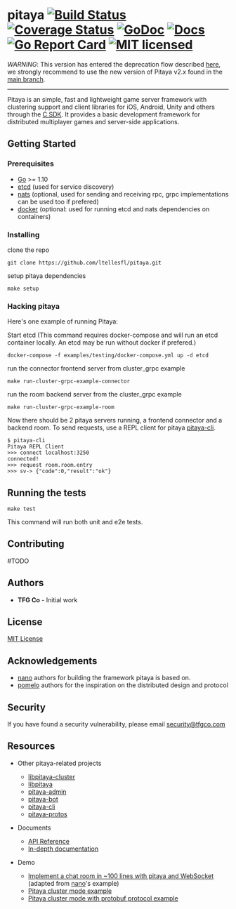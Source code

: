 # pitaya [![Build Status][7]][8] [![Coverage Status][9]][10] [![GoDoc][1]][2] [![Docs][11]][12] [![Go Report Card][3]][4] [![MIT licensed][5]][6]

*WARNING*: This version has entered the deprecation flow described [here](https://github.com/ltellesfl/pitaya/issues/240), we strongly recommend to use the new version of Pitaya v2.x found in the [main branch](https://github.com/ltellesfl/pitaya/tree/main).

---

[1]: https://godoc.org/github.com/ltellesfl/pitaya?status.svg
[2]: https://godoc.org/github.com/ltellesfl/pitaya
[3]: https://goreportcard.com/badge/github.com/ltellesfl/pitaya
[4]: https://goreportcard.com/report/github.com/ltellesfl/pitaya
[5]: https://img.shields.io/badge/license-MIT-blue.svg
[6]: LICENSE
[7]: https://github.com/ltellesfl/pitaya/actions/workflows/tests.yaml/badge.svg
[8]: https://github.com/ltellesfl/pitaya/actions/workflows/tests.yaml
[9]: https://coveralls.io/repos/github/ltellesfl/pitaya/badge.svg?branch=master
[10]: https://coveralls.io/github/ltellesfl/pitaya?branch=master
[11]: https://readthedocs.org/projects/pitaya/badge/?version=latest
[12]: https://pitaya.readthedocs.io/en/latest/?badge=latest

Pitaya is an simple, fast and lightweight game server framework with clustering support and client libraries for iOS, Android, Unity and others through the [C SDK](https://github.com/topfreegames/libpitaya).
It provides a basic development framework for distributed multiplayer games and server-side applications.

## Getting Started

### Prerequisites

* [Go](https://golang.org/) >= 1.10
* [etcd](https://github.com/coreos/etcd) (used for service discovery)
* [nats](https://github.com/nats-io/nats.go) (optional, used for sending and receiving rpc, grpc implementations can be used too if prefered)
* [docker](https://www.docker.com) (optional: used for running etcd and nats dependencies on containers)

### Installing
clone the repo
```
git clone https://github.com/ltellesfl/pitaya.git
```
setup pitaya dependencies
```
make setup
```

### Hacking pitaya

Here's one example of running Pitaya:

Start etcd (This command requires docker-compose and will run an etcd container locally. An etcd may be run without docker if prefered.)
```
docker-compose -f examples/testing/docker-compose.yml up -d etcd
```
run the connector frontend server from cluster_grpc example
```
make run-cluster-grpc-example-connector
```
run the room backend server from the cluster_grpc example
```
make run-cluster-grpc-example-room
```

Now there should be 2 pitaya servers running, a frontend connector and a backend room. To send requests, use a REPL client for pitaya [pitaya-cli](https://github.com/ltellesfl/pitaya-cli). 

```
$ pitaya-cli
Pitaya REPL Client
>>> connect localhost:3250
connected!
>>> request room.room.entry
>>> sv-> {"code":0,"result":"ok"}
```

## Running the tests
```
make test
```
This command will run both unit and e2e tests.

## Contributing
#TODO

## Authors
* **TFG Co** - Initial work

## License
[MIT License](./LICENSE)

## Acknowledgements
* [nano](https://github.com/lonnng/nano) authors for building the framework pitaya is based on.
* [pomelo](https://github.com/NetEase/pomelo) authors for the inspiration on the distributed design and protocol

## Security

If you have found a security vulnerability, please email security@tfgco.com

## Resources

- Other pitaya-related projects
  + [libpitaya-cluster](https://github.com/topfreegames/libpitaya-cluster)
  + [libpitaya](https://github.com/topfreegames/libpitaya)
  + [pitaya-admin](https://github.com/ltellesfl/pitaya-admin)
  + [pitaya-bot](https://github.com/ltellesfl/pitaya-bot)
  + [pitaya-cli](https://github.com/ltellesfl/pitaya-cli)
  + [pitaya-protos](https://github.com/ltellesfl/pitaya-protos)

- Documents
  + [API Reference](https://godoc.org/github.com/ltellesfl/pitaya)
  + [In-depth documentation](https://pitaya.readthedocs.io/en/latest/)

- Demo
  + [Implement a chat room in ~100 lines with pitaya and WebSocket](./examples/demo/chat) (adapted from [nano](https://github.com/lonnng/nano)'s example)
  + [Pitaya cluster mode example](./examples/demo/cluster)
  + [Pitaya cluster mode with protobuf protocol example](./examples/demo/cluster_protobuf)

